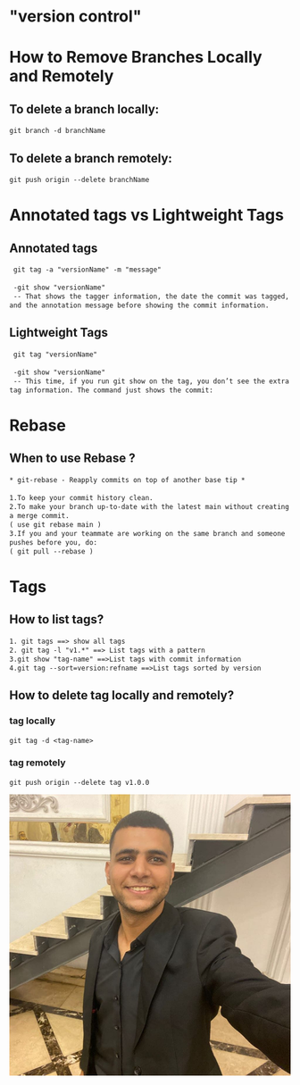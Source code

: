 # "version control"

# How to Remove Branches Locally and Remotely

## To delete a branch locally:

```
git branch -d branchName

```

## To delete a branch remotely:

```
git push origin --delete branchName

```

# Annotated tags vs Lightweight Tags

## Annotated tags

```
 git tag -a "versionName" -m "message"

 -git show "versionName"
 -- That shows the tagger information, the date the commit was tagged, and the annotation message before showing the commit information.
```

## Lightweight Tags

```
 git tag "versionName"

 -git show "versionName"
 -- This time, if you run git show on the tag, you don’t see the extra tag information. The command just shows the commit:
```

# Rebase

## When to use Rebase ?

```
* git-rebase - Reapply commits on top of another base tip *

1.To keep your commit history clean.
2.To make your branch up-to-date with the latest main without creating a merge commit.
( use git rebase main )
3.If you and your teammate are working on the same branch and someone pushes before you, do:
( git pull --rebase )
```

# Tags

## How to list tags?

```
1. git tags ==> show all tags
2. git tag -l "v1.*" ==> List tags with a pattern
3.git show "tag-name" ==>List tags with commit information
4.git tag --sort=version:refname ==>List tags sorted by version
```

## How to delete tag locally and remotely?

### tag locally

```
git tag -d <tag-name>

```

### tag remotely

```
git push origin --delete tag v1.0.0

```

![My Image](image.jpg)
